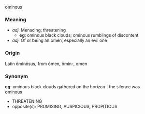 ominous
### Meaning
+ _adj_: Menacing; threatening
    + __eg__: ominous black clouds; ominous rumblings of discontent
+ _adj_: Of or being an omen, especially an evil one

### Origin

Latin ōminōsus, from ōmen, ōmin-, omen

### Synonym

__eg__: ominous black clouds gathered on the horizon | the silence was ominous

+ THREATENING
+ opposite(s): PROMISING, AUSPICIOUS, PROPITIOUS


